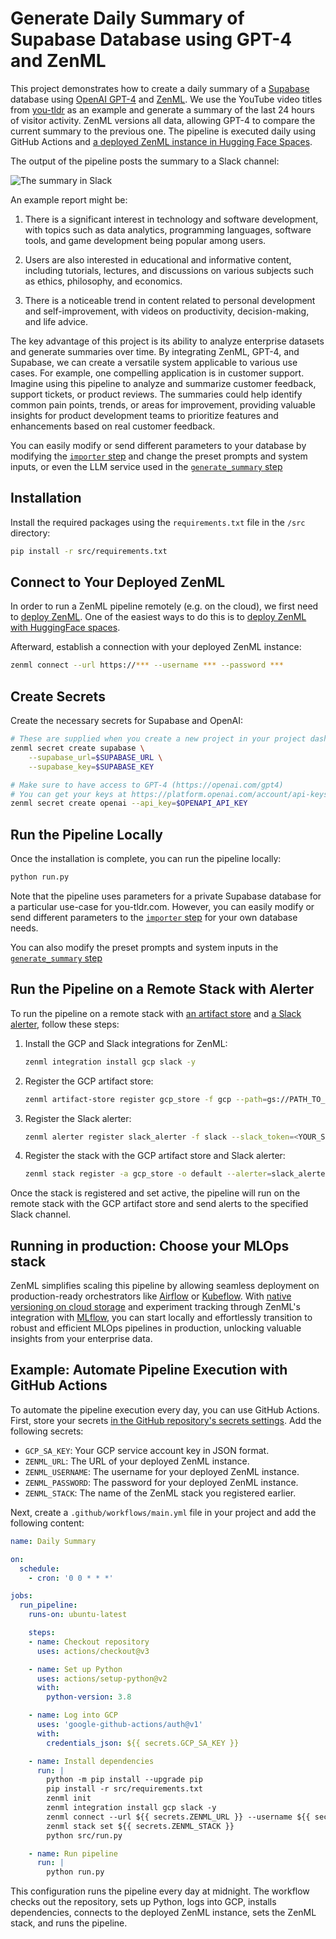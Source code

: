 # Generate Daily Summary of Supabase Database using GPT-4 and ZenML

This project demonstrates how to create a daily summary of a [Supabase](https://supabase.com) database using [OpenAI GPT-4](https://openai.com/gpt4) and [ZenML](https://zenml.io). We use the YouTube video titles from [you-tldr](https://you-tldr.com) as an example and generate a summary of the last 24 hours of visitor activity. ZenML versions all data, allowing GPT-4 to compare the current summary to the previous one. The pipeline is executed daily using GitHub Actions and [a deployed ZenML instance in Hugging Face Spaces](https://huggingface.co/docs/hub/spaces-sdks-docker-zenml).

The output of the pipeline posts the summary to a Slack channel:

![The summary in Slack](assets/youtldr_summarizer_slack.png)

An example report might be:

1. There is a significant interest in technology and software development, with topics such as data analytics, programming languages, software tools, and game development being popular among users.

2. Users are also interested in educational and informative content, including tutorials, lectures, and discussions on various subjects such as ethics, philosophy, and economics.

3. There is a noticeable trend in content related to personal development and self-improvement, with videos on productivity, decision-making, and life advice.

The key advantage of this project is its ability to analyze enterprise datasets and generate summaries over time. By integrating ZenML, GPT-4, and Supabase, we can create a versatile system applicable to various use cases. For example, one compelling application is in customer support. Imagine using this pipeline to analyze and summarize customer feedback, support tickets, or product reviews. The summaries could help identify common pain points, trends, or areas for improvement, providing valuable insights for product development teams to prioritize features and enhancements based on real customer feedback.

You can easily modify or send different parameters to your database by modifying the [`importer` step](src/steps/importers.py) and change the preset prompts and system inputs, or even the LLM service used in the [`generate_summary` step](src/steps/summarizers.py)

## Installation

Install the required packages using the `requirements.txt` file in the `/src` directory:

```bash
pip install -r src/requirements.txt
```

## Connect to Your Deployed ZenML

In order to run a ZenML pipeline remotely (e.g. on the cloud), we first need to
[deploy ZenML](https://docs.zenml.io/user-guide/production-guide/deploying-zenml#connecting-to-a-deployed-zenml). One of the
easiest ways to do this is to [deploy ZenML with HuggingFace spaces](https://docs.zenml.io/deploying-zenml/deploy-using-huggingface-spaces).

Afterward, establish a connection with your deployed ZenML instance:

```bash
zenml connect --url https://*** --username *** --password ***
```

## Create Secrets

Create the necessary secrets for Supabase and OpenAI:

```bash
# These are supplied when you create a new project in your project dashboard.
zenml secret create supabase \
    --supabase_url=$SUPABASE_URL \
    --supabase_key=$SUPABASE_KEY

# Make sure to have access to GPT-4 (https://openai.com/gpt4)
# You can get your keys at https://platform.openai.com/account/api-keys
zenml secret create openai --api_key=$OPENAPI_API_KEY   
```

## Run the Pipeline Locally

Once the installation is complete, you can run the pipeline locally:

```bash
python run.py
```

Note that the pipeline uses parameters for a private Supabase database for a particular use-case for you-tldr.com. However, you can easily modify or send different parameters to the [`importer` step](src/steps/importers.py) for your own database needs.

You can also modify the preset prompts and system inputs in the [`generate_summary` step](src/steps/summarizers.py)

## Run the Pipeline on a Remote Stack with Alerter

To run the pipeline on a remote stack with [an artifact store](https://docs.zenml.io/stack-components/artifact-stores) and [a Slack alerter](https://docs.zenml.io/stack-components/alerters/slack), follow these steps:

1. Install the GCP and Slack integrations for ZenML:

    ```bash
    zenml integration install gcp slack -y
    ```

2. Register the GCP artifact store:

    ```bash
    zenml artifact-store register gcp_store -f gcp --path=gs://PATH_TO_STORE
    ```

3. Register the Slack alerter:

    ```bash
    zenml alerter register slack_alerter -f slack --slack_token=<YOUR_SLACK_TOKEN> --default_slack_channel_id=<YOUR_SLACK_CHANNEL_ID>
    ```

4. Register the stack with the GCP artifact store and Slack alerter:

    ```bash
    zenml stack register -a gcp_store -o default --alerter=slack_alerter --active
    ```

Once the stack is registered and set active, the pipeline will run on the remote stack with the GCP artifact store and send alerts to the specified Slack channel.

## Running in production: Choose your MLOps stack

ZenML simplifies scaling this pipeline by allowing seamless deployment on production-ready orchestrators like [Airflow](https://docs.zenml.io/stack-components/orchestrators/airflow) or [Kubeflow](https://docs.zenml.io/stack-components/orchestrators/kubeflow). With [native versioning on cloud storage](https://docs.zenml.io/user-guide/starter-guide/cache-previous-executions) and experiment tracking through ZenML's integration with [MLflow](https://docs.zenml.io/stack-components/experiment-trackers/mlflow), you can start locally and effortlessly transition to robust and efficient MLOps pipelines in production, unlocking valuable insights from your enterprise data.

## Example: Automate Pipeline Execution with GitHub Actions

To automate the pipeline execution every day, you can use GitHub Actions. First, store your secrets [in the GitHub repository's secrets settings](https://docs.github.com/en/codespaces/managing-codespaces-for-your-organization/managing-encrypted-secrets-for-your-repository-and-organization-for-github-codespaces). Add the following secrets:

- `GCP_SA_KEY`: Your GCP service account key in JSON format.
- `ZENML_URL`: The URL of your deployed ZenML instance.
- `ZENML_USERNAME`: The username for your deployed ZenML instance.
- `ZENML_PASSWORD`: The password for your deployed ZenML instance.
- `ZENML_STACK`: The name of the ZenML stack you registered earlier.

Next, create a `.github/workflows/main.yml` file in your project and add the following content:

```yaml
name: Daily Summary

on:
  schedule:
    - cron: '0 0 * * *'

jobs:
  run_pipeline:
    runs-on: ubuntu-latest

    steps:
    - name: Checkout repository
      uses: actions/checkout@v3

    - name: Set up Python
      uses: actions/setup-python@v2
      with:
        python-version: 3.8

    - name: Log into GCP
      uses: 'google-github-actions/auth@v1'
      with:
        credentials_json: ${{ secrets.GCP_SA_KEY }}

    - name: Install dependencies
      run: |
        python -m pip install --upgrade pip
        pip install -r src/requirements.txt
        zenml init
        zenml integration install gcp slack -y
        zenml connect --url ${{ secrets.ZENML_URL }} --username ${{ secrets.ZENML_USERNAME }} --password ${{ secrets.ZENML_PASSWORD }}
        zenml stack set ${{ secrets.ZENML_STACK }}
        python src/run.py

    - name: Run pipeline
      run: |
        python run.py
```

This configuration runs the pipeline every day at midnight. The workflow checks out the repository, sets up Python, logs into GCP, installs dependencies, connects to the deployed ZenML instance, sets the ZenML stack, and runs the pipeline.
